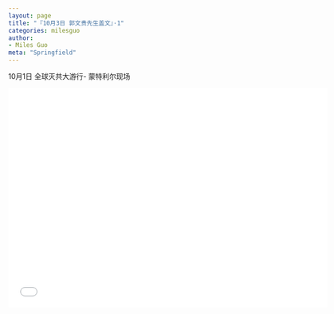 ```yaml
---
layout: page
title: "『10月3日 郭文贵先生盖文』·1"
categories: milesguo
author:
- Miles Guo
meta: "Springfield"
---
```


10月1日 全球灭共大游行- 蒙特利尔现场 

<center>
<iframe width="640" height="440" src="../../../../video/milesguo/2020_10_03_Miles_Guo_Getter_1.MOV" frameborder="0" allow="accelerometer; autoplay; encrypted-media; gyroscope; picture-in-picture" allowfullscreen></iframe>
</center>

